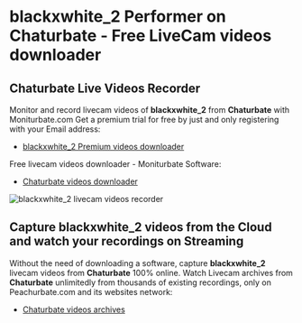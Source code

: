 # blackxwhite_2 Performer on Chaturbate - Free LiveCam videos downloader

## Chaturbate Live Videos Recorder

Monitor and record livecam videos of **blackxwhite_2** from **Chaturbate** with Moniturbate.com
Get a premium trial for free by just and only registering with your Email address:
* [blackxwhite_2 Premium videos downloader](https://moniturbate.com/request-demo-licence-key.html)

Free livecam videos downloader - Moniturbate Software:
* [Chaturbate videos downloader](https://moniturbate.com/moniturbate-download-software.html)

![blackxwhite_2 livecam videos recorder](https://peachurnet.com/templates/moniturbate-software.png)


## Capture blackxwhite_2 videos from the Cloud and watch your recordings on Streaming

Without the need of downloading a software, capture **blackxwhite_2** livecam videos from **Chaturbate** 100% online.
Watch Livecam archives from **Chaturbate** unlimitedly from thousands of existing recordings, only on Peachurbate.com and its websites network:
* [Chaturbate videos archives](https://peachurnet.com/)